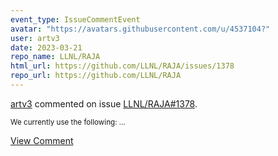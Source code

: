 ```yaml
---
event_type: IssueCommentEvent
avatar: "https://avatars.githubusercontent.com/u/4537104?"
user: artv3
date: 2023-03-21
repo_name: LLNL/RAJA
html_url: https://github.com/LLNL/RAJA/issues/1378
repo_url: https://github.com/LLNL/RAJA
---
```


<a href='https://github.com/artv3' target='_blank'>artv3</a> commented on issue <a href='https://github.com/LLNL/RAJA/issues/1378' target='_blank'>LLNL/RAJA#1378</a>.

<small>We currently use the following: ...</small>

<a href='https://github.com/LLNL/RAJA/issues/1378' target='_blank'>View Comment</a>
